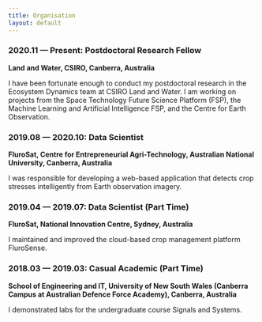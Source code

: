 ```yaml
---
title: Organisation
layout: default
---
```


### 2020.11 — Present: Postdoctoral Research Fellow

**Land and Water, CSIRO, Canberra, Australia**

I have been fortunate enough to conduct my postdoctoral research in the Ecosystem
Dynamics team at CSIRO Land and Water. I am working on projects from the Space
Technology Future Science Platform (FSP), the Machine Learning and Artificial
Intelligence FSP, and the Centre for Earth Observation.

### 2019.08 — 2020.10: Data Scientist

**FluroSat, Centre for Entrepreneurial Agri-Technology, Australian National University, Canberra, Australia**

I was responsible for developing a web-based application that detects crop stresses
intelligently from Earth observation imagery.

### 2019.04 — 2019.07: Data Scientist (Part Time)

**FluroSat, National Innovation Centre, Sydney, Australia**

I maintained and improved the cloud-based crop management platform FluroSense.

### 2018.03 — 2019.03: Casual Academic (Part Time)

**School of Engineering and IT, University of New South Wales (Canberra Campus at Australian Defence Force Academy), Canberra, Australia**

I demonstrated labs for the undergraduate course Signals and Systems.

